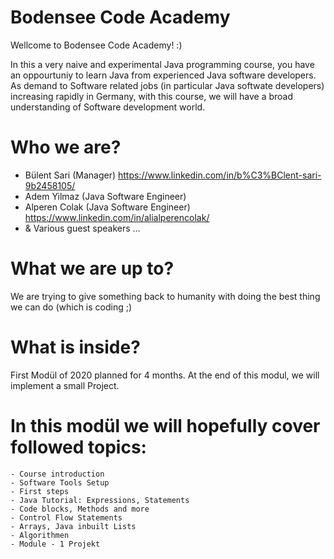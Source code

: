 # Bodensee Code Academy

Wellcome to Bodensee Code Academy! :)

In this a very naive and experimental Java programming course, you have an oppourtuniy to learn Java from experienced Java software developers. As demand to Software related jobs (in particular Java softwate  developers) increasing rapidly in Germany, with this course, we will have a broad understanding of Software development world.        

# Who we are?
  - Bülent Sari   (Manager)                https://www.linkedin.com/in/b%C3%BClent-sari-9b2458105/
  - Adem Yilmaz   (Java Software Engineer) 
  - Alperen Colak (Java Software Engineer) https://www.linkedin.com/in/alialperencolak/
  - & Various guest speakers ...

# What we are up to?
  We are trying to give something back to humanity with doing the best thing we can do (which is coding ;)  

# What is inside?
  First Modül of 2020 planned for 4 months. At the end of this modul, we will implement a small Project.

# In this modül we will hopefully cover followed topics:
	- Course introduction	
	- Software Tools Setup	
	- First steps	
	- Java Tutorial: Expressions, Statements	
	- Code blocks, Methods and more	
	- Control Flow Statements	
	- Arrays, Java inbuilt Lists	
	- Algorithmen	
	- Module - 1 Projekt	
